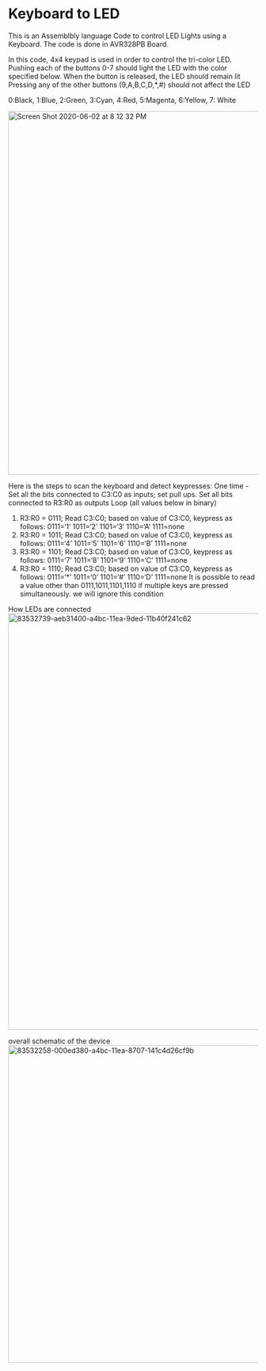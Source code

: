 # Keyboard to LED 

This is an Assemblbly language Code to control LED Lights using a Keyboard. The code is done in AVR328PB Board.

In this code, 4x4 keypad is used in order to control the tri-color LED.
Pushing each of the buttons 0-7 should light the LED with the color specified below.
When the button is released, the LED should remain lit
Pressing any of the other buttons (9,A,B,C,D,*,#) should not affect the LED

0:Black, 1:Blue, 2:Green, 3:Cyan, 4:Red, 5:Magenta, 6:Yellow, 7: White


<img width="735" alt="Screen Shot 2020-06-02 at 8 12 32 PM" src="https://user-images.githubusercontent.com/57555013/83581650-6e2fb680-a50d-11ea-88a5-1b197fd74a09.png">

Here is the steps to scan the keyboard and detect keypresses:
One time - Set all the bits connected to C3:C0 as inputs; set pull ups. Set all bits connected to R3:R0 as outputs
Loop (all values below in binary)
1. R3:R0 = 0111; Read C3:C0; based on value of C3:C0, keypress as follows:
0111=‘1’ 1011=‘2’ 1101=‘3’ 1110=‘A’ 1111=none
2. R3:R0 = 1011; Read C3:C0; based on value of C3:C0, keypress as follows:
0111=‘4’ 1011=‘5’ 1101=‘6’ 1110=‘B’ 1111=none
3. R3:R0 = 1101; Read C3:C0; based on value of C3:C0, keypress as follows:
0111=‘7’ 1011=‘8’ 1101=‘9’ 1110=‘C’ 1111=none
4. R3:R0 = 1110; Read C3:C0; based on value of C3:C0, keypress as follows:
0111=‘*’ 1011=‘0’ 1101=‘#’ 1110=‘D’ 1111=none
It is possible to read a value other than 0111,1011,1101,1110 if multiple keys are pressed simultaneously. we will ignore this condition

How LEDs are connected\
<img width="842" alt="83532739-aeb31400-a4bc-11ea-9ded-11b40f241c62" src="https://user-images.githubusercontent.com/57555013/83582063-7a684380-a50e-11ea-9fe8-522bc9e6a035.png">

overall schematic of the device\
<img width="642" alt="83532258-000ed380-a4bc-11ea-8707-141c4d26cf9b" src="https://user-images.githubusercontent.com/57555013/83582098-966be500-a50e-11ea-9049-693e32af8ab6.png">
